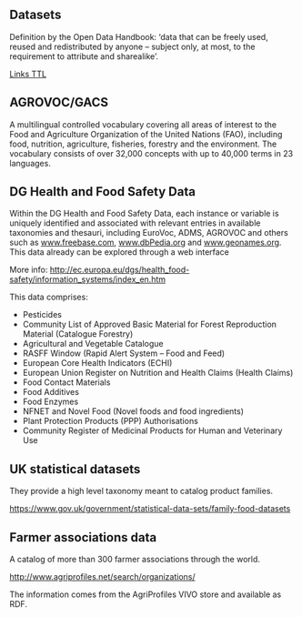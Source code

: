 Datasets
---

Definition by the Open Data Handbook: ‘data that can be freely used, reused and redistributed by anyone – subject only, at most, to the requirement to attribute and sharealike’.

[Links TTL](./data/datasets.ttl)

AGROVOC/GACS
---

A multilingual controlled vocabulary covering all areas of interest to the Food and Agriculture Organization of the United Nations (FAO), including food, nutrition, agriculture, fisheries, forestry and the environment. The vocabulary consists of over 32,000 concepts with up to 40,000 terms in 23 languages.

DG Health and Food Safety Data
---

Within the DG Health and Food Safety Data, each instance or variable is uniquely identified and associated with relevant entries in available taxonomies and thesauri, including EuroVoc, ADMS, AGROVOC and others such as www.freebase.com, www.dbPedia.org and www.geonames.org. This data already can be explored through a web interface

More info: http://ec.europa.eu/dgs/health_food-safety/information_systems/index_en.htm

This data comprises:  

* Pesticides
* Community List of Approved Basic Material for Forest Reproduction Material (Catalogue Forestry)
* Agricultural and Vegetable Catalogue
* RASFF Window (Rapid Alert System – Food and Feed)
* European Core Health Indicators (ECHI)
* European Union Register on Nutrition and Health Claims (Health Claims)
* Food Contact Materials
* Food Additives
* Food Enzymes
* NFNET and Novel Food (Novel foods and food ingredients)
* Plant Protection Products (PPP) Authorisations
* Community Register of Medicinal Products for Human and Veterinary Use

UK statistical datasets
---

They provide a high level taxonomy meant to catalog product families.

https://www.gov.uk/government/statistical-data-sets/family-food-datasets

Farmer associations data
---

A catalog of more than 300 farmer associations through the world.

http://www.agriprofiles.net/search/organizations/

The information comes from the AgriProfiles VIVO store and available as RDF.